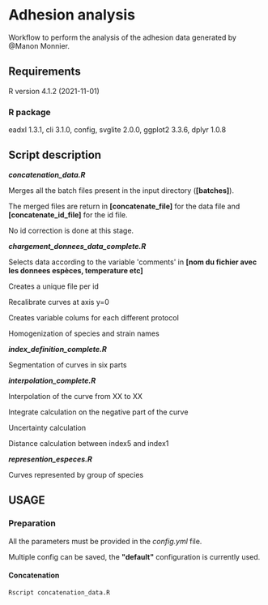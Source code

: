 # Adhesion analysis
Workflow to perform the analysis of the adhesion data generated by @Manon Monnier.

## Requirements

R version 4.1.2 (2021-11-01)

### R package


eadxl 1.3.1, cli 3.1.0, config, svglite 2.0.0, ggplot2 3.3.6, dplyr 1.0.8

## Script description

**_concatenation_data.R_**

Merges all the batch files present in the input directory (**[batches]**). 

The merged files are return in **[concatenate_file]** for the data file and **[concatenate_id_file]** for the id file.

No id correction is done at this stage.


**_chargement_donnees_data_complete.R_**

Selects data according to the variable 'comments' in **[nom du fichier avec les donnees espèces, temperature etc]**

Creates a unique file per id

Recalibrate curves at axis y=0

Creates variable colums for each different protocol

Homogenization of species and strain names

**_index_definition_complete.R_**

Segmentation of curves in six parts

**_interpolation_complete.R_**

Interpolation of the curve from XX to XX

Integrate calculation on the negative part of the curve

Uncertainty calculation

Distance calculation between index5 and index1



**_represention_especes.R_**

Curves represented by group of species




## USAGE

### Preparation
All the parameters must be provided in the _config.yml_ file.

Multiple config can be saved, the **"default"** configuration is currently used.

#### Concatenation
``` shell
Rscript concatenation_data.R
```
